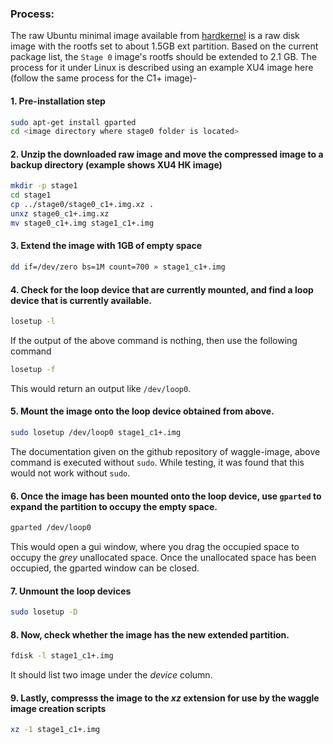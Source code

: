 ### Process:

The raw Ubuntu minimal image available from [hardkernel](https://odroid.in/ubuntu_16.04lts/) is a raw disk image with the rootfs set to about 1.5GB ext partition. Based on the current package list, the `Stage 0` image's rootfs should be extended to 2.1 GB. The process for it under Linux is described using an example XU4 image here (follow the same process for the C1+ image)-

#### 1. Pre-installation step

```bash
sudo apt-get install gparted
cd <image directory where stage0 folder is located>
```

#### 2. Unzip the downloaded raw image and move the compressed image to a backup directory (example shows XU4 HK image)

```bash
mkdir -p stage1
cd stage1
cp ../stage0/stage0_c1+.img.xz .
unxz stage0_c1+.img.xz
mv stage0_c1+.img stage1_c1+.img
```

#### 3. Extend the image with 1GB of empty space

```bash
dd if=/dev/zero bs=1M count=700 » stage1_c1+.img
```

#### 4. Check for the loop device that are currently mounted, and find a loop device that is currently available.

```bash
losetup -l
```

If the output of the above command is nothing, then use the following command

```bash
losetup -f
```

This would return an output like `/dev/loop0`.

#### 5. Mount the image onto the loop device obtained from above.

```bash
sudo losetup /dev/loop0 stage1_c1+.img
```

The documentation given on the github repository of waggle-image, above command is executed without `sudo`. While testing, 
it was found that this would not work without `sudo`.

#### 6. Once the image has been mounted onto the loop device, use `gparted` to expand the partition to occupy the empty space.

```bash
gparted /dev/loop0
```

This would open a gui window, where you drag the occupied space to occupy the *grey* unallocated space. Once the 
unallocated space has been occupied, the gparted window can be closed.

#### 7. Unmount the loop devices

```bash
sudo losetup -D
```

#### 8. Now, check whether the image has the new extended partition.

```bash
fdisk -l stage1_c1+.img
```

It should list two image under the *device* column.

#### 9. Lastly, compresss the image to the *xz* extension for use by the waggle image creation scripts

```bash
xz -1 stage1_c1+.img
```
